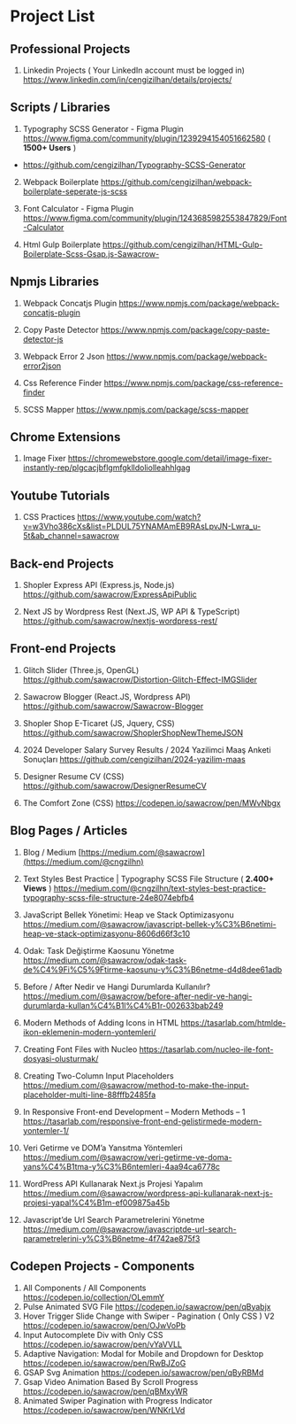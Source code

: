 # Project List

## Professional Projects

1) Linkedin Projects ( Your LinkedIn account must be logged in)
https://www.linkedin.com/in/cengizilhan/details/projects/

## Scripts / Libraries

1) Typography SCSS Generator - Figma Plugin
https://www.figma.com/community/plugin/1239294154051662580 ( **1500+ Users** )
- https://github.com/cengizilhan/Typography-SCSS-Generator

2) Webpack Boilerplate
https://github.com/cengizilhan/webpack-boilerplate-seperate-js-scss

3) Font Calculator - Figma Plugin
https://www.figma.com/community/plugin/1243685982553847829/Font-Calculator

4) Html Gulp Boilerplate
https://github.com/cengizilhan/HTML-Gulp-Boilerplate-Scss-Gsap.js-Sawacrow-

## Npmjs Libraries

1) Webpack Concatjs Plugin
https://www.npmjs.com/package/webpack-concatjs-plugin

2) Copy Paste Detector
https://www.npmjs.com/package/copy-paste-detector-js

3) Webpack Error 2 Json
https://www.npmjs.com/package/webpack-error2json

4) Css Reference Finder
https://www.npmjs.com/package/css-reference-finder

5) SCSS Mapper
https://www.npmjs.com/package/scss-mapper


## Chrome Extensions
1) Image Fixer
https://chromewebstore.google.com/detail/image-fixer-instantly-rep/plgcacjbflgmfgklldoliolleahhlgag

## Youtube Tutorials
1) CSS Practices
https://www.youtube.com/watch?v=w3Vho386cXs&list=PLDUL75YNAMAmEB9RAsLpvJN-Lwra_u-5t&ab_channel=sawacrow


## Back-end Projects

1) Shopler Express API (Express.js, Node.js)
https://github.com/sawacrow/ExpressApiPublic

2) Next JS by Wordpress Rest (Next.JS, WP API & TypeScript)
https://github.com/sawacrow/nextjs-wordpress-rest/


## Front-end Projects

1) Glitch Slider (Three.js, OpenGL)
https://github.com/sawacrow/Distortion-Glitch-Effect-IMGSlider

2) Sawacrow Blogger (React.JS, Wordpress API)
https://github.com/sawacrow/Sawacrow-Blogger

3) Shopler Shop E-Ticaret (JS, Jquery, CSS)
https://github.com/sawacrow/ShoplerShopNewThemeJSON

4) 2024 Developer Salary Survey Results / 2024 Yazilimci Maaş Anketi Sonuçları
https://github.com/cengizilhan/2024-yazilim-maas

6) Designer Resume CV (CSS)
https://github.com/sawacrow/DesignerResumeCV

7) The Comfort Zone (CSS)
https://codepen.io/sawacrow/pen/MWvNbgx


## Blog Pages / Articles

1) Blog / Medium
[https://medium.com/@sawacrow](https://medium.com/@cngzilhn)

2) Text Styles Best Practice | Typography SCSS File Structure ( **2.400+ Views** )
https://medium.com/@cngzilhn/text-styles-best-practice-typography-scss-file-structure-24e8074ebfb4

4) JavaScript Bellek Yönetimi: Heap ve Stack Optimizasyonu
https://medium.com/@sawacrow/javascript-bellek-y%C3%B6netimi-heap-ve-stack-optimizasyonu-8606d66f3c10

5) Odak: Task Değiştirme Kaosunu Yönetme
https://medium.com/@sawacrow/odak-task-de%C4%9Fi%C5%9Ftirme-kaosunu-y%C3%B6netme-d4d8dee61adb

6) Before / After Nedir ve Hangi Durumlarda Kullanılır?
https://medium.com/@sawacrow/before-after-nedir-ve-hangi-durumlarda-kullan%C4%B1l%C4%B1r-002633bab249

7) Modern Methods of Adding Icons in HTML
https://tasarlab.com/htmlde-ikon-eklemenin-modern-yontemleri/

8) Creating Font Files with Nucleo
https://tasarlab.com/nucleo-ile-font-dosyasi-olusturmak/

9) Creating Two-Column Input Placeholders
https://medium.com/@sawacrow/method-to-make-the-input-placeholder-multi-line-88fffb2485fa

10) In Responsive Front-end Development – Modern Methods – 1
https://tasarlab.com/responsive-front-end-gelistirmede-modern-yontemler-1/

11) Veri Getirme ve DOM’a Yansıtma Yöntemleri
https://medium.com/@sawacrow/veri-getirme-ve-doma-yans%C4%B1tma-y%C3%B6ntemleri-4aa94ca6778c

12) WordPress API Kullanarak Next.js Projesi Yapalım
https://medium.com/@sawacrow/wordpress-api-kullanarak-next-js-projesi-yapal%C4%B1m-ef009875a45b

13) Javascript’de Url Search Parametrelerini Yönetme
https://medium.com/@sawacrow/javascriptde-url-search-parametrelerini-y%C3%B6netme-4f742ae875f3

## Codepen Projects - Components

1) All Components / All Components
https://codepen.io/collection/OLemmY
2) Pulse Animated SVG File
https://codepen.io/sawacrow/pen/qByabjx
3) Hover Trigger Slide Change with Swiper  - Pagination ( Only CSS ) V2
https://codepen.io/sawacrow/pen/OJwVoPb
4) Input Autocomplete Div with Only CSS
https://codepen.io/sawacrow/pen/vYaVVLL
5) Adaptive Navigation: Modal  for Mobile  and  Dropdown for Desktop
https://codepen.io/sawacrow/pen/RwBJZoG
6) GSAP Svg Animation
https://codepen.io/sawacrow/pen/qByRBMd
7) Gsap Video Animation Based By Scroll Progress
https://codepen.io/sawacrow/pen/qBMxyWR
8) Animated Swiper Pagination with Progress Indicator
https://codepen.io/sawacrow/pen/WNKrLVd



